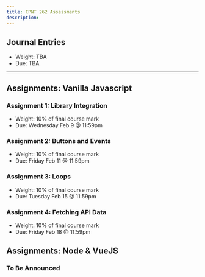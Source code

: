 ```yaml
---
title: CPNT 262 Assessments
description: 
---
```

## Journal Entries
- Weight: TBA
- Due: TBA 

---

## Assignments: Vanilla Javascript
### Assignment 1: Library Integration
- Weight: 10% of final course mark
- Due: Wednesday Feb 9 @ 11:59pm

### Assignment 2: Buttons and Events
- Weight: 10% of final course mark
- Due: Friday Feb 11 @ 11:59pm

### Assignment 3: Loops
- Weight: 10% of final course mark
- Due: Tuesday Feb 15 @ 11:59pm

### Assignment 4: Fetching API Data
- Weight: 10% of final course mark
- Due: Friday Feb 18 @ 11:59pm

## Assignments: Node & VueJS
### To Be Announced